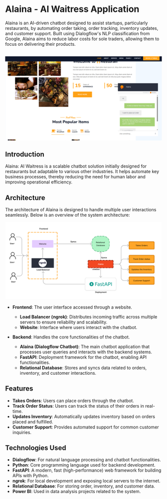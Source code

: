 # Alaina - AI Waitress Application

Alaina is an AI-driven chatbot designed to assist startups, particularly restaurants, by automating order taking, order tracking, inventory updates, and customer support. Built using Dialogflow's NLP classification from Google, Alaina aims to reduce labor costs for sole traders, allowing them to focus on delivering their products.
<br>
<br>

<img src="Usage.png">

## Introduction
Alaina: AI Waitress is a scalable chatbot solution initially designed for restaurants but adaptable to various other industries. It helps automate key business processes, thereby reducing the need for human labor and improving operational efficiency.

## Architecture
The architecture of Alaina is designed to handle multiple user interactions seamlessly. Below is an overview of the system architecture:

<img src="architecture.png">

- **Frontend**: The user interface accessed through a website.
  - **Load Balancer (ngrok)**: Distributes incoming traffic across multiple servers to ensure reliability and scalability.
  - **Website**: Interface where users interact with the chatbot.

- **Backend**: Handles the core functionalities of the chatbot.
  - **Alaina (Dialogflow Chatbot)**: The main chatbot application that processes user queries and interacts with the backend systems.
  - **FastAPI**: Deployment framework for the chatbot, enabling API functionalities.
  - **Relational Database**: Stores and syncs data related to orders, inventory, and customer interactions.

## Features
- **Takes Orders**: Users can place orders through the chatbot.
- **Track Order Status**: Users can track the status of their orders in real-time.
- **Updates Inventory**: Automatically updates inventory based on orders placed and fulfilled.
- **Customer Support**: Provides automated support for common customer inquiries.

## Technologies Used
- **Dialogflow**: For natural language processing and chatbot functionalities.
- **Python**: Core programming language used for backend development.
- **FastAPI**: A modern, fast (high-performance) web framework for building APIs with Python.
- **ngrok**: For local development and exposing local servers to the internet.
- **Relational Database**: For storing order, inventory, and customer data.
- **Power BI**: Used in data analysis projects related to the system.
